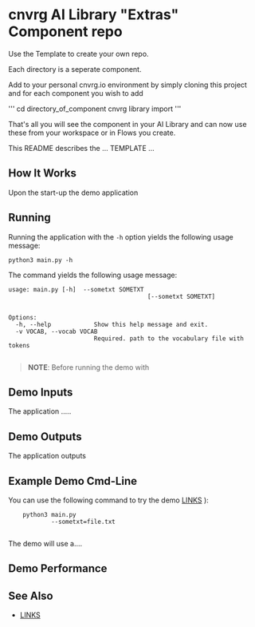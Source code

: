 #  cnvrg AI Library "Extras" Component repo

Use the Template to create your own repo. 

Each directory is a seperate component. 

Add to your personal cnvrg.io environment by simply cloning this project and for each component you wish to add 

''' 
cd directory_of_component
cnvrg library import
'''

That's all you will see the component in your AI Library and can now use these from your workspace or in Flows you create. 


This README describes the ... TEMPLATE ...

## How It Works

Upon the start-up the demo application 

## Running

Running the application with the `-h` option yields the following usage message:
```
python3 main.py -h
```
The command yields the following usage message:
```
usage: main.py [-h]  --sometxt SOMETXT
                                       [--sometxt SOMETXT]
                                     

Options:
  -h, --help            Show this help message and exit.
  -v VOCAB, --vocab VOCAB
                        Required. path to the vocabulary file with tokens
 
```

> **NOTE**: Before running the demo with 

## Demo Inputs

The application .....
## Demo Outputs
The application outputs 

## Example Demo Cmd-Line
You can use the following command to try the demo
[LINKS](../../../tools/README.md) ):
```
    python3 main.py
            --sometxt=file.txt
          
```
The demo will use a....
## Demo Performance


## See Also
* [LINKS](../../README.md)

